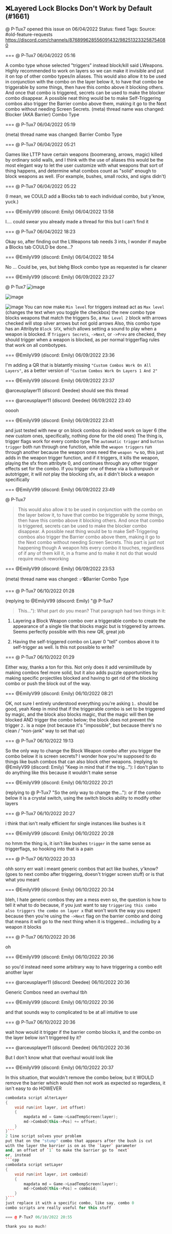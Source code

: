 ## ❌Layered Lock Blocks Don't Work by Default (#1661)
@ P-Tux7 opened this issue on 06/04/2022
Status: fixed
Tags: 
Source: #old-feature-requests https://discord.com/channels/876899628556091432/982513233258754080


=== @ P-Tux7 06/04/2022 05:16

A combo type whose selected "triggers" instead block/kill said LWeapons. Highly recommended to work on layers so we can make it invisible and put it on top of other combo types/in aliases. This would also allow it to be used in conjunction with the combo on the layer below it, to have that combo be triggerable by some things, then have this combo above it blocking others. And once that combo is triggered, secrets can be used to make the blocker combo disappear. A possible neat thing would be to make Self-Triggering combos also trigger the Barrier combo above them, making it go to the Next combo without needing Screen Secrets.
(meta) thread name was changed: Blocker (AKA Barrier) Combo Type

=== @ P-Tux7 06/04/2022 05:19

(meta) thread name was changed: Barrier Combo Type

=== @ P-Tux7 06/04/2022 05:21

Games like LTTP have certain weapons (boomerang, arrows, magic) killed by ordinary solid walls, and I think with the use of aliases this would be the most elegant way to let the user customize with what weapons that sort of thing happens, and determine what combos count as "solid" enough to block weapons as well. (For example, bushes, small rocks, and signs didn't)

=== @ P-Tux7 06/04/2022 05:22

(I mean, we COULD add a Blocks tab to each individual combo, but y'know, yuck.)

=== @EmilyV99 (discord: Emily) 06/04/2022 13:58

I.... could swear you already made a thread for this
but I can't find it

=== @ P-Tux7 06/04/2022 18:23

Okay so, after finding out the LWeapons tab needs 3 ints, I wonder if maybe a Blocks tab COULD be done...?

=== @EmilyV99 (discord: Emily) 06/04/2022 18:54

No
... Could be, yes, but blehg
Block combo type as requested is far cleaner

=== @EmilyV99 (discord: Emily) 06/09/2022 23:27

@ P-Tux7
![image](https://cdn.discordapp.com/attachments/982513233258754080/984599652244533348/unknown.png?ex=65ea4d62&is=65d7d862&hm=ceee6c106b9b2a12f6a6d7ed03d0f60784aa4341b834f63be60a71c8df3c97e7&)

![image](https://cdn.discordapp.com/attachments/982513233258754080/984599695487815730/unknown.png?ex=65ea4d6c&is=65d7d86c&hm=4e0203448c3b7430236860181afab5488a75f5f3a4b4365c441430d99d971f04&)

![image](https://cdn.discordapp.com/attachments/982513233258754080/984599740559785994/unknown.png?ex=65ea4d77&is=65d7d877&hm=6d636b09f821ca8f3f82ce3c08729f93194626449b37de08bae2b788ecd75c93&)
You can now make `Min level` for triggers instead act as `Max level` (changes the text when you toggle the checkbox)
the new combo type blocks weapons that match the triggers
So, a `Max Level 2` block with arrows checked will stop silver arrows but not gold arrows
Also, this combo type has an Attribyte `Block SFX`, which allows setting a sound to play when a weapon is blocked.
If `Triggers Secrets`, `->Next`, or `->Prev` are checked, they should trigger when a weapon is blocked, as per normal triggerflag rules that work on all combotypes.

=== @EmilyV99 (discord: Emily) 06/09/2022 23:36

I'm adding a QR that is blatantly missing
`"Custom Combos Work On All Layers"`, as a better version of `"Custom Combos Work On Layers 1 And 2"`

=== @EmilyV99 (discord: Emily) 06/09/2022 23:37

@arceusplayer11 (discord: Deedee) should see this thread

=== @arceusplayer11 (discord: Deedee) 06/09/2022 23:40

ooooh

=== @EmilyV99 (discord: Emily) 06/09/2022 23:41

and just tested
with new qr on
block combos do indeed work on layer 6
(the new custom ones, specifically, nothing done for the old ones)
The thing is, trigger flags work for every combo type
The `automatic trigger` and `button trigger` both run through one function, while the `weapon triggers` run through another
because the weapon ones need the `weapon *w`
so, this just adds in the weapon trigger function, and if it triggers, it kills the weapon, playing the sfx from attribyte 0, and continues through any other trigger effects set for the combo.
If you trigger one of these via a buttonpush or autotrigger, it will *not* play the blocking sfx, as it didn't block a weapon specifically

=== @EmilyV99 (discord: Emily) 06/09/2022 23:49

@ P-Tux7
> This would also allow it to be used in conjunction with the combo on the layer below it, to have that combo be triggerable by some things, then have this combo above it blocking others. And once that combo is triggered, secrets can be used to make the blocker combo disappear. A possible neat thing would be to make Self-Triggering combos also trigger the Barrier combo above them, making it go to the Next combo without needing Screen Secrets. 
This part is just not happening though
A weapon hits every combo it touches, regardless of if any of them kill it, in a frame
and to make it not do that would require much reworking

=== @EmilyV99 (discord: Emily) 06/09/2022 23:53

(meta) thread name was changed: ✅🔒Barrier Combo Type

=== @ P-Tux7 06/10/2022 01:28

(replying to @EmilyV99 (discord: Emily) "@ P-Tux7
> This…"): What part do you mean? That paragraph had two things in it:

1. Layering a Block Weapon combo over a triggerable combo to create the appearance of a single tile that blocks magic but is triggered by arrows. Seems perfectly possible with this new QR, great job

2. Having the self-triggered combo on Layer 0 "tell" combos above it to self-trigger as well. Is this not possible to write?

=== @ P-Tux7 06/10/2022 01:29

Either way, thanks a ton for this. Not only does it add versimilitude by making combos feel more solid, but it also adds puzzle opportunities by making specific projectiles blocked and having to get rid of the blocking combo or push the block out of the way.

=== @EmilyV99 (discord: Emily) 06/10/2022 08:21

OK, not sure I entirely understood everything you're asking
`1.` should be good, yeah
Keep in mind that if the triggerable combo is set to be triggered by magic, and the block also blocks magic, that the magic will then be blocked AND trigger the combo below; the block does not prevent the trigger
`2.` is a nope (not because it's "impossible", but because there's no clean / "non-jank" way to set that up)

=== @ P-Tux7 06/10/2022 19:13

So the only way to change the Block Weapon combo after you trigger the combo below it is screen secrets?
I wonder how you're supposed to do things like bush combos that can also block other weapons.
(replying to @EmilyV99 (discord: Emily) "Keep in mind that if the trig…"): I don't plan to do anything like this because it wouldn't make sense

=== @EmilyV99 (discord: Emily) 06/10/2022 20:21

(replying to @ P-Tux7 "So the only way to change the…"): or if the combo below it is a crystal switch, using the switch blocks ability to modify other layers

=== @ P-Tux7 06/10/2022 20:27

i think that isn't really efficient for single instances like bushes is it

=== @EmilyV99 (discord: Emily) 06/10/2022 20:28

no
hmm
the thing is, it isn't like bushes `trigger` in the same sense as triggerflags, so hooking into that is a pain

=== @ P-Tux7 06/10/2022 20:33

ohh sorry
err wait i meant generic combos that act like bushes, y'know? (goes to next combo after triggering, doesn't trigger screen stuff)
or is that what you meant

=== @EmilyV99 (discord: Emily) 06/10/2022 20:34

bleh, I hate generic combos
they are a mess
even so, the question is how to tell it what to do
because, if you just want to say `triggering this combo also triggers the combo on layer x`
that won't work the way you expect
because then you're using the `->Next` flag on the barrier combo
and doing that means it will go to the next thing when it is triggered... including by a weapon it blocks

=== @ P-Tux7 06/10/2022 20:36

oh

=== @EmilyV99 (discord: Emily) 06/10/2022 20:36

so you'd instead need some arbitrary way to have triggering a combo edit another layer

=== @arceusplayer11 (discord: Deedee) 06/10/2022 20:36

Generic Combos need an overhaul tbh

=== @EmilyV99 (discord: Emily) 06/10/2022 20:36

and that sounds way to complicated to be at all intuitive to use

=== @ P-Tux7 06/10/2022 20:36

wait how would it trigger if the barrier combo blocks it, and the combo on the layer below isn't triggered by it?

=== @arceusplayer11 (discord: Deedee) 06/10/2022 20:36

But I don't know what that overhaul would look like

=== @EmilyV99 (discord: Emily) 06/10/2022 20:37

In this situation, that wouldn't remove the combo below, but it WOULD remove the barrier
which would then not work as expected
so regardless, it isn't easy to do
HOWEVER
```cpp
combodata script alterLayer
{
    void run(int layer, int offset)
    {
        mapdata md = Game->LoadTempScreen(layer);
        md->ComboD[this->Pos] += offset;
    }
}```
2 line script solves your problem
put that on the "stump" combo that appears after the bush is cut
with the layer the barrier is on as the `layer` parameter
and, an offset of `1` to make the barrier go to `next`
or, instead
```cpp
combodata script setLayer
{
    void run(int layer, int comboid)
    {
        mapdata md = Game->LoadTempScreen(layer);
        md->ComboD[this->Pos] = comboid;
    }
}```
just replace it with a specific combo, like say, combo 0
combo scripts are really useful for this stuff

=== @ P-Tux7 06/10/2022 20:55

thank you so much!
